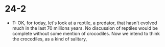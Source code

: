 # 24-2
+ T: OK, for today, let's look at a reptile, a predator, that hasn't evolved much in the last 70 millions years. No discussion of reptiles would be complete without some mention of crocodiles. Now we intend to think the crocodiles, as a kind of salitary, 